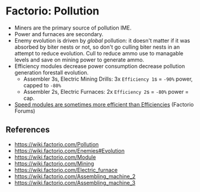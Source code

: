 # Factorio: Pollution
*   Miners are the primary source of pollution IME.
*   Power and furnaces are secondary.
*   Enemy evolution is driven by *global* pollution: it doesn't matter if it was absorbed by biter nests or not, so don't go culling biter nests in an attempt to reduce evolution.  Cull to reduce ammo use to managable levels and save on mining power to generate ammo.
*   Efficiency modules decrease power consumption decrease pollution generation forestall evolution.
    *   Assembler 3s, Electric Mining Drills:   3x `Efficiency 1`s = `-90%` power, capped to `-80%`
    *   Assembler 2s, Electric Furnaces:        2x `Efficiency 2`s = `-80%` power = cap.
*   [Speed modules are sometimes more efficient than Efficiencies](https://forums.factorio.com/viewtopic.php?f=16&t=59989) (Factorio Forums)


## References
*   <https://wiki.factorio.com/Pollution>
*   <https://wiki.factorio.com/Enemies#Evolution>
*   <https://wiki.factorio.com/Module>
*   <https://wiki.factorio.com/Mining>
*   <https://wiki.factorio.com/Electric_furnace>
*   <https://wiki.factorio.com/Assembling_machine_2>
*   <https://wiki.factorio.com/Assembling_machine_3>
